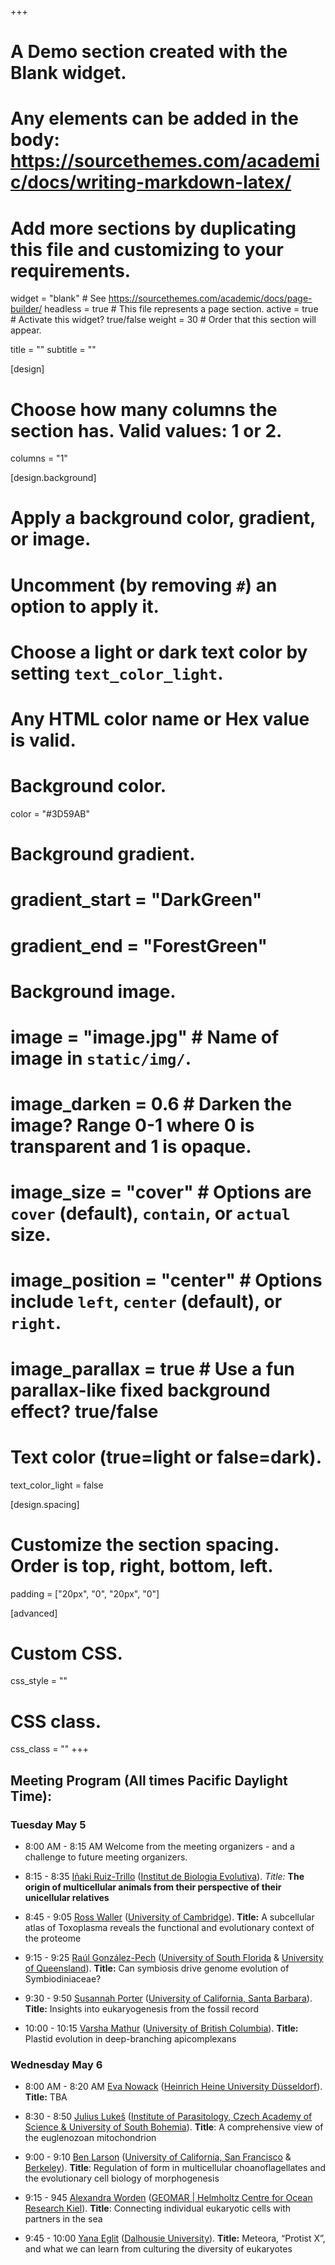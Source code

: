 +++
# A Demo section created with the Blank widget.
# Any elements can be added in the body: https://sourcethemes.com/academic/docs/writing-markdown-latex/
# Add more sections by duplicating this file and customizing to your requirements.

widget = "blank"  # See https://sourcethemes.com/academic/docs/page-builder/
headless = true  # This file represents a page section.
active = true  # Activate this widget? true/false
weight = 30  # Order that this section will appear.

title = ""
subtitle = ""

[design]
  # Choose how many columns the section has. Valid values: 1 or 2.
  columns = "1"

[design.background]
  # Apply a background color, gradient, or image.
  #   Uncomment (by removing `#`) an option to apply it.
  #   Choose a light or dark text color by setting `text_color_light`.
  #   Any HTML color name or Hex value is valid.

  # Background color.
   color = "#3D59AB"

  # Background gradient.
  # gradient_start = "DarkGreen"
  # gradient_end = "ForestGreen"

  # Background image.
  # image = "image.jpg"  # Name of image in `static/img/`.
  # image_darken = 0.6  # Darken the image? Range 0-1 where 0 is transparent and 1 is opaque.
  # image_size = "cover"  #  Options are `cover` (default), `contain`, or `actual` size.
  # image_position = "center"  # Options include `left`, `center` (default), or `right`.
  # image_parallax = true  # Use a fun parallax-like fixed background effect? true/false

  # Text color (true=light or false=dark).
  text_color_light = false

[design.spacing]
  # Customize the section spacing. Order is top, right, bottom, left.
  padding = ["20px", "0", "20px", "0"]

[advanced]
 # Custom CSS.
 css_style = ""

 # CSS class.
 css_class = ""
+++

## Meeting Program (All times Pacific Daylight Time):

### Tuesday May 5

- 8:00 AM - 8:15 AM
Welcome from the meeting organizers - and a challenge to future meeting organizers.

- 8:15 - 8:35
[Iñaki Ruiz-Trillo](https://fonamental.github.io/author/inaki-ruiz-trillo/) ([Institut de Biologia Evolutiva](https://www.ibe.upf-csic.es)).
*Title:* **The origin of multicellular animals from their perspective of their unicellular relatives**

- 8:45 - 9:05
[Ross Waller](https://fonamental.github.io/author/ross-waller/) ([University of Cambridge](https://www.cam.ac.uk)).
**Title:** A subcellular atlas of Toxoplasma reveals the functional and evolutionary context of the proteome

- 9:15 - 9:25
[Raúl González-Pech](https://fonamental.github.io/author/raul-gonzalez-pech/) ([University of South Florida](https://www.usf.edu) & [University of Queensland](https://www.uq.edu.au)). **Title:** Can symbiosis drive genome evolution of Symbiodiniaceae?

- 9:30 - 9:50
[Susannah Porter](https://fonamental.github.io/author/susannah-porter/) ([University of California, Santa Barbara](https://www.ucsb.edu)). **Title:** Insights into eukaryogenesis from the fossil record

- 10:00 - 10:15
[Varsha Mathur](https://fonamental.github.io/author/varsha-mathur/) ([University of British Columbia](https://www.ubc.ca)). **Title:** Plastid evolution in deep-branching apicomplexans


### Wednesday May 6

- 8:00 AM - 8:20 AM
[Eva Nowack](https://fonamental.github.io/author/eva-nowack/) ([Heinrich Heine University Düsseldorf](https://www.uni-duesseldorf.de/home/en/home.html)). **Title:** TBA

- 8:30 - 8:50
[Julius Lukeš](https://fonamental.github.io/author/julius-lukes/) ([Institute of Parasitology, Czech Academy of Science & University of South Bohemia](https://www.paru.cas.cz/en/)). **Title**: A comprehensive view of the euglenozoan mitochondrion

- 9:00 - 9:10
[Ben Larson](https://fonamental.github.io/author/ben-larson/) ([University of California, San Francisco](https://www.ucsf.edu) & [Berkeley](https://www.berkeley.edu)). **Title**: Regulation of form in multicellular choanoflagellates and the evolutionary cell biology of morphogenesis

- 9:15 - 945
[Alexandra Worden](https://fonamental.github.io/author/alexandra-worden/) ([GEOMAR | Helmholtz Centre for Ocean Research Kiel](https://www.geomar.de/en/)). **Title**: Connecting individual eukaryotic cells with partners in the sea

- 9:45 - 10:00
[Yana Eglit](https://fonamental.github.io/author/yana-eglit/) ([Dalhousie University](https://www.dal.ca)). **Title:** Meteora, “Protist X”, and what we can learn from culturing the diversity of eukaryotes
